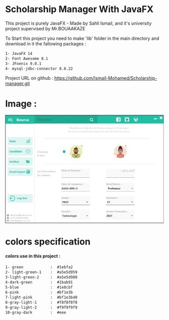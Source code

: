 # Scholarship Manager With JavaFX 

This project is purely JavaFX - Made by Sahli Ismail, and it's university project supervised by Mr.BOUAAKAZE 

To Start this project you need to make 'lib' folder in the main directory and download in it the fallowing packages :

    1- JavaFX 14
    2- Font Awesome 8.1
    3- JFoenix 9.0.1
    4- mysql-jdbc-connector 8.0.22

Project URL on github : https://github.com/Ismail-Mohamed/Scholarship-manager.git

# Image :
![alt text](https://github.com/Ismail-Mohamed/Scholarship-manager/blob/master/image-1.jpg?raw=true)

# colors specification
#### colors use in this project :


    1- green            :  #1ebfa2
    2- light-green-1    :  #a5e5d959
    3-light-green-2     :  #a5e5d980
    4-dark-green        :  #1bab91
    5-blue              :  #1e8cbf
    6-pink              :  #bf1e3b
    7-light-pink        :  #bf1e3b40
    8-gray-light-1      :  #f8f8f8f8
    9-gray-light-2 	    :  #f9f9f9f9
    10-gray-dark        :  #eee

